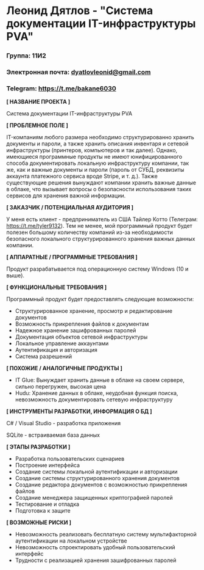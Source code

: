 # Леонид Дятлов - "Система документации IT-инфраструктуры PVA"

### Группа: 11И2
### Электронная почта: dyatlovleonid@gmail.com
### Telegram: https://t.me/bakane6030


**[ НАЗВАНИЕ ПРОЕКТА ]**

Система документации IT-инфраструктуры PVA

**[ ПРОБЛЕМНОЕ ПОЛЕ ]**

IT-компаниям любого размера необходимо структурированно хранить документы и пароли, а также хранить описания инвентаря и сетевой инфраструктуры (принтеров, компьютеров и так далее). 
Однако, имеющиеся программные продукты не имеют юнифицированного способа документировать локальную инфраструктуру компании, так же, как и важные документы и пароли (пароль от СУБД, 
реквизиты аккаунта платежного сервиса вроде Stripe, и т. д.). Также существующие решения вынуждают компании хранить важные данные в облаке, что вызывает вопросы о безопасности использования таких сервисов 
для хранения важной информации.

**[ ЗАКАЗЧИК / ПОТЕНЦИАЛЬНАЯ АУДИТОРИЯ ]**

У меня есть клиент - предприниматель из США Тайлер Котто (Телеграм: https://t.me/tyler9132). Тем не менее, мой программный продукт будет полезен большому количеству компаний из-за 
необходимости безопасного локального структурированного хранения важных данных компании.

**[ АППАРАТНЫЕ / ПРОГРАММНЫЕ ТРЕБОВАНИЯ ]** 

Продукт разрабатывается под операционную систему Windows (10 и выше).

**[ ФУНКЦИОНАЛЬНЫЕ ТРЕБОВАНИЯ ]**

Программный продукт будет предоставлять следующие возможности:
* Структурированное хранение, просмотр и редактирование документов
* Возможность прикрепления файлов к документам
* Надежное хранение зашифрованных паролей
* Документация объектов сетевой инфраструктуры
* Локальное управление аккаунтами
* Аутентификация и авторизация
* Система разрешений

**[ ПОХОЖИЕ / АНАЛОГИЧНЫЕ ПРОДУКТЫ ]**

* IT Glue: Вынуждает хранить данные в облаке на своем сервере, сильно перегружен, высокая цена
* Hudu: Хранение данных в облаке, неудобная функция поиска, невозможность документировать сетевую инфраструктуру

**[ ИНСТРУМЕНТЫ РАЗРАБОТКИ, ИНФОРМАЦИЯ О БД ]**

C# / Visual Studio - разработка приложения

SQLite - встраиваемая база данных

**[ ЭТАПЫ РАЗРАБОТКИ ]**

* Разработка пользовательских сценариев
* Построение интерфейса
* Создание системы локальной аутентификации и авторизации
* Создание системы структурированного хранения документов
* Создание редактора документов с возможностью прикрепления файлов
* Создание менеджера защищенных криптографией паролей
* Тестирование и отладка
* Подготовка к защите

**[ ВОЗМОЖНЫЕ РИСКИ ]**

* Невозможность реализовать бесплатную систему мультифакторной аутентификации на локальном устройстве
*	Невозможность спроектировать удобный пользовательский интерфейс
*	Трудности с реализацией хранения зашифрованных паролей
